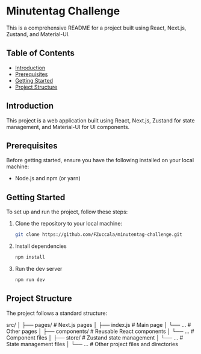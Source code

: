 # Minutentag Challenge

This is a comprehensive README for a project built using React, Next.js, Zustand, and Material-UI.

## Table of Contents

- [Introduction](#introduction)
- [Prerequisites](#prerequisites)
- [Getting Started](#getting-started)
- [Project Structure](#project-structure)

## Introduction

This project is a web application built using React, Next.js, Zustand for state management, and Material-UI for UI components.

## Prerequisites

Before getting started, ensure you have the following installed on your local machine:

- Node.js and npm (or yarn)

## Getting Started

To set up and run the project, follow these steps:

1. Clone the repository to your local machine:

   ```bash
   git clone https://github.com/FZuccala/minutentag-challenge.git

   ```

2. Install dependencies

   ```bash
   npm install

   ```

3. Run the dev server

   ```bash
   npm run dev
   ```

## Project Structure

The project follows a standard structure:

src/
│
├── pages/ # Next.js pages
│ ├── index.js # Main page
│ └── ... # Other pages
│
├── components/ # Reusable React components
│ └── ... # Component files
│
├── store/ # Zustand state management
│ └── ... # State management files
│
└── ... # Other project files and directories
